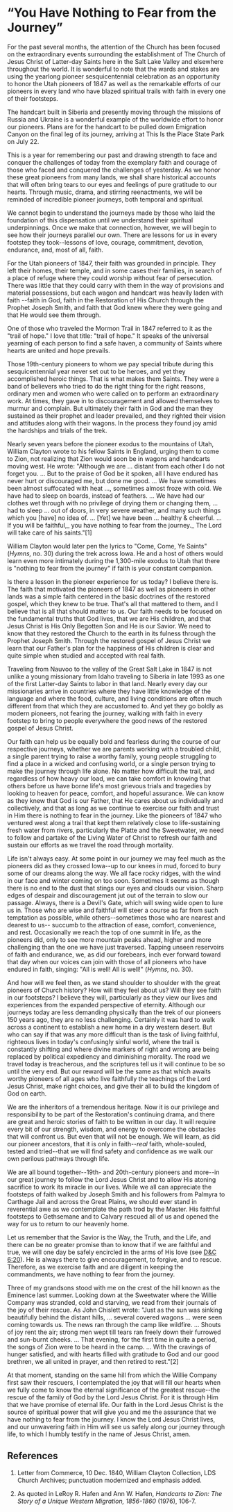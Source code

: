 # “You Have Nothing to Fear from the Journey”

For the past several months, the attention of the Church has been focused on
the extraordinary events surrounding the establishment of The Church of Jesus
Christ of Latter-day Saints here in the Salt Lake Valley and elsewhere
throughout the world. It is wonderful to note that the wards and stakes are
using the yearlong pioneer sesquicentennial celebration as an opportunity to
honor the Utah pioneers of 1847 as well as the remarkable efforts of our
pioneers in every land who have blazed spiritual trails with faith in every
one of their footsteps.

The handcart built in Siberia and presently moving through the missions of
Russia and Ukraine is a wonderful example of the worldwide effort to honor our
pioneers. Plans are for the handcart to be pulled down Emigration Canyon on
the final leg of its journey, arriving at This Is the Place State Park on July
22.

This is a year for remembering our past and drawing strength to face and
conquer the challenges of today from the exemplary faith and courage of those
who faced and conquered the challenges of yesterday. As we honor these great
pioneers from many lands, we shall share historical accounts that will often
bring tears to our eyes and feelings of pure gratitude to our hearts. Through
music, drama, and stirring reenactments, we will be reminded of incredible
pioneer journeys, both temporal and spiritual.

We cannot begin to understand the journeys made by those who laid the
foundation of this dispensation until we understand their spiritual
underpinnings. Once we make that connection, however, we will begin to see how
their journeys parallel our own. There are lessons for _us_ in every footstep
they took--lessons of love, courage, commitment, devotion, endurance, and,
most of all, faith.

For the Utah pioneers of 1847, their faith was grounded in principle. They
left their homes, their temple, and in some cases their families, in search of
a place of refuge where they could worship without fear of persecution. There
was little that they could carry with them in the way of provisions and
material possessions, but each wagon and handcart was heavily laden with faith
--faith in God, faith in the Restoration of His Church through the Prophet
Joseph Smith, and faith that God knew where they were going and that He would
see them through.

One of those who traveled the Mormon Trail in 1847 referred to it as the
"trail of hope." I love that title: "trail of hope." It speaks of the
universal yearning of each person to find a safe haven, a community of Saints
where hearts are united and hope prevails.

Those 19th-century pioneers to whom we pay special tribute during this
sesquicentennial year never set out to be heroes, and yet they accomplished
heroic things. That is what makes them Saints. They were a band of believers
who tried to do the right thing for the right reasons, ordinary men and women
who were called on to perform an extraordinary work. At times, they gave in to
discouragement and allowed themselves to murmur and complain. But ultimately
their faith in God and the man they sustained as their prophet and leader
prevailed, and they righted their vision and attitudes along with their
wagons. In the process they found joy amid the hardships and trials of the
trek.

Nearly seven years before the pioneer exodus to the mountains of Utah, William
Clayton wrote to his fellow Saints in England, urging them to come to Zion,
not realizing that Zion would soon be in wagons and handcarts moving west. He
wrote: "Although we are ... distant from each other I do not forget you. ... But
to the praise of God be it spoken, all I have endured has never hurt or
discouraged me, but done me good. ... We have sometimes been almost suffocated
with heat ..., sometimes almost froze with cold. We have had to sleep on boards,
instead of feathers. ... We have had our clothes wet through with no privilege
of drying them or changing them, ... had to sleep ... out of doors, in very severe
weather, and many such things which you [have] no idea of. ... [Yet] we have
been ... healthy &amp; cheerful. ... If you will be faithful,_ you have nothing to
fear from the journey._ The Lord will take care of his saints."[1]

William Clayton would later pen the lyrics to "Come, Come, Ye Saints"
(_Hymns,_ no. 30) during the trek across Iowa. He and a host of others would
learn even more intimately during the 1,300-mile exodus to Utah that there is
"nothing to fear from the journey" if faith is your constant companion.

Is there a lesson in the pioneer experience for us today? I believe there is.
The faith that motivated the pioneers of 1847 as well as pioneers in other
lands was a simple faith centered in the basic doctrines of the restored
gospel, which they knew to be true. That's all that mattered to them, and I
believe that is all that should matter to us. Our faith needs to be focused on
the fundamental truths that God lives, that we are His children, and that
Jesus Christ is His Only Begotten Son and He is our Savior. We need to know
that they restored the Church to the earth in its fulness through the Prophet
Joseph Smith. Through the restored gospel of Jesus Christ we learn that our
Father's plan for the happiness of His children is clear and quite simple when
studied and accepted with real faith.

Traveling from Nauvoo to the valley of the Great Salt Lake in 1847 is not
unlike a young missionary from Idaho traveling to Siberia in late 1993 as one
of the first Latter-day Saints to labor in that land. Nearly every day our
missionaries arrive in countries where they have little knowledge of the
language and where the food, culture, and living conditions are often much
different from that which they are accustomed to. And yet they go boldly as
modern pioneers, not fearing the journey, walking with faith in every footstep
to bring to people everywhere the good news of the restored gospel of Jesus
Christ.

Our faith can help us be equally bold and fearless during the course of our
respective journeys, whether we are parents working with a troubled child, a
single parent trying to raise a worthy family, young people struggling to find
a place in a wicked and confusing world, or a single person trying to make the
journey through life alone. No matter how difficult the trail, and regardless
of how heavy our load, we can take comfort in knowing that others before us
have borne life's most grievous trials and tragedies by looking to heaven for
peace, comfort, and hopeful assurance. We can know as they knew that God is
our Father, that He cares about us individually and collectively, and that as
long as we continue to exercise our faith and trust in Him there is nothing to
fear in the journey. Like the pioneers of 1847 who ventured west along a trail
that kept them relatively close to life-sustaining fresh water from rivers,
particularly the Platte and the Sweetwater, we need to follow and partake of
the Living Water of Christ to refresh our faith and sustain our efforts as we
travel the road through mortality.

Life isn't always easy. At some point in our journey we may feel much as the
pioneers did as they crossed Iowa--up to our knees in mud, forced to bury some
of our dreams along the way. We all face rocky ridges, with the wind in our
face and winter coming on too soon. Sometimes it seems as though there is no
end to the dust that stings our eyes and clouds our vision. Sharp edges of
despair and discouragement jut out of the terrain to slow our passage. Always,
there is a Devil's Gate, which will swing wide open to lure us in. Those who
are wise and faithful will steer a course as far from such temptation as
possible, while others--sometimes those who are nearest and dearest to us--
succumb to the attraction of ease, comfort, convenience, and rest.
Occasionally we reach the top of one summit in life, as the pioneers did, only
to see more mountain peaks ahead, higher and more challenging than the one we
have just traversed. Tapping unseen reservoirs of faith and endurance, we, as
did our forebears, inch ever forward toward that day when our voices can join
with those of all pioneers who have endured in faith, singing: "All is well!
All is well!" (_Hymns,_ no. 30).

And how will we feel then, as we stand shoulder to shoulder with the great
pioneers of Church history? How will they feel about us? Will they see faith
in our footsteps? I believe they will, particularly as they view our lives and
experiences from the expanded perspective of eternity. Although our journeys
today are less demanding physically than the trek of our pioneers 150 years
ago, they are no less challenging. Certainly it was hard to walk across a
continent to establish a new home in a dry western desert. But who can say if
that was any more difficult than is the task of living faithful, righteous
lives in today's confusingly sinful world, where the trail is constantly
shifting and where divine markers of right and wrong are being replaced by
political expediency and diminishing morality. The road we travel today is
treacherous, and the scriptures tell us it will continue to be so until the
very end. But our reward will be the same as that which awaits worthy pioneers
of all ages who live faithfully the teachings of the Lord Jesus Christ, make
right choices, and give their all to build the kingdom of God on earth.

We are the inheritors of a tremendous heritage. Now it is our privilege and
responsibility to be part of the Restoration's continuing drama, and there are
great and heroic stories of faith to be written in our day. It will require
every bit of our strength, wisdom, and energy to overcome the obstacles that
will confront us. But even that will not be enough. We will learn, as did our
pioneer ancestors, that it is only in faith--_real_ faith, whole-souled,
tested and tried--that we will find safety and confidence as we walk our own
perilous pathways through life.

We are all bound together--19th- and 20th-century pioneers and more--in our
great journey to follow the Lord Jesus Christ and to allow His atoning
sacrifice to work its miracle in our lives. While we all can appreciate the
footsteps of faith walked by Joseph Smith and his followers from Palmyra to
Carthage Jail and across the Great Plains, we should ever stand in reverential
awe as we contemplate the path trod by the Master. His faithful footsteps to
Gethsemane and to Calvary rescued all of us and opened the way for us to
return to our heavenly home.

Let us remember that the Savior is the Way, the Truth, and the Life, and there
can be no greater promise than to know that if we are faithful and true, we
will one day be safely encircled in the arms of His love (see [D&amp;C
6:20](/scriptures/dc-testament/dc/6.20?lang=eng#19)). He is always there to
give encouragement, to forgive, and to rescue. Therefore, as we exercise faith
and are diligent in keeping the commandments, we have nothing to fear from the
journey.

Three of my grandsons stood with me on the crest of the hill known as the
Eminence last summer. Looking down at the Sweetwater where the Willie Company
was stranded, cold and starving, we read from their journals of the joy of
their rescue. As John Chislett wrote: "Just as the sun was sinking beautifully
behind the distant hills, ... several covered wagons ... were seen coming towards
us. The news ran through the camp like wildfire. ... Shouts of joy rent the air;
strong men wept till tears ran freely down their furrowed and sun-burnt
cheeks. ... That evening, for the first time in quite a period, the songs of
Zion were to be heard in the camp. ... With the cravings of hunger satisfied,
and with hearts filled with gratitude to God and our good brethren, we all
united in prayer, and then retired to rest."[2]

At that moment, standing on the same hill from which the Willie Company first
saw their rescuers, I contemplated the joy that will fill our hearts when we
fully come to know the eternal significance of the greatest rescue--the rescue
of the family of God by the Lord Jesus Christ. For it is through Him that we
have promise of eternal life. Our faith in the Lord Jesus Christ is the source
of spiritual power that will give you and me the assurance that we have
nothing to fear from the journey. I know the Lord Jesus Christ lives, and our
unwavering faith in Him will see us safely along our journey through life, to
which I humbly testify in the name of Jesus Christ, amen.

## References

  1. Letter from Commerce, 10 Dec. 1840, William Clayton Collection, LDS Church Archives; punctuation modernized and emphasis added.

  2. As quoted in LeRoy R. Hafen and Ann W. Hafen, _Handcarts to Zion: The Story of a Unique Western Migration, 1856-1860_ (1976), 106-7.

